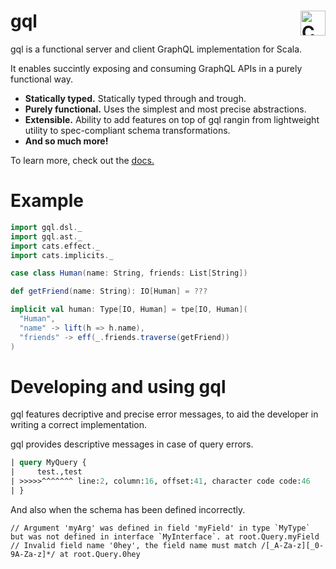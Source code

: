 # gql <a href="https://typelevel.org/cats/"><img src="https://typelevel.org/cats/img/cats-badge.svg" height="40px" align="right" alt="Cats friendly" /></a>

gql is a functional server and client GraphQL implementation for Scala.

It enables succintly exposing and consuming GraphQL APIs in a purely functional way.

* **Statically typed.** Statically typed through and trough.
* **Purely functional.** Uses the simplest and most precise abstractions.
* **Extensible.** Ability to add features on top of gql rangin from lightweight utility to spec-compliant schema transformations.
* **And so much more!**

To learn more, check out the [docs.](https://valdemargr.github.io/gql/)

# Example
```scala
import gql.dsl._
import gql.ast._
import cats.effect._
import cats.implicits._

case class Human(name: String, friends: List[String])

def getFriend(name: String): IO[Human] = ???

implicit val human: Type[IO, Human] = tpe[IO, Human](
  "Human",
  "name" -> lift(h => h.name),
  "friends" -> eff(_.friends.traverse(getFriend))
)
```

# Developing and using gql
gql features decriptive and precise error messages, to aid the developer in writing a correct implementation.

gql provides descriptive messages in case of query errors.
```graphql
| query MyQuery {
|     test.,test
| >>>>>^^^^^^^ line:2, column:16, offset:41, character code code:46
| }
```
And also when the schema has been defined incorrectly.
```
// Argument 'myArg' was defined in field 'myField' in type `MyType` but was not defined in interface `MyInterface`. at root.Query.myField
// Invalid field name '0hey', the field name must match /[_A-Za-z][_0-9A-Za-z]*/ at root.Query.0hey
```
